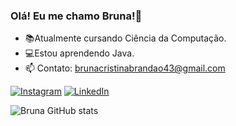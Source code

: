 ### Olá! Eu me chamo Bruna!👋

- 📚Atualmente cursando Ciência da Computação.
- 💻Estou aprendendo Java.
- 📫 Contato: brunacristinabrandao43@gmail.com

[![Instagram](https://img.shields.io/badge/Instagram-E4405F?style=for-the-badge&logo=instagram&logoColor=white)](https://instagram.com/bruna.bc__)
[![LinkedIn](https://img.shields.io/badge/LinkedIn-0077B5?style=for-the-badge&logo=linkedin&logoColor=white)](https://www.linkedin.com/in/bruna-cristina-brand%C3%A3o-e-silva-a98101266/)


![Bruna GitHub stats](https://github-readme-stats.vercel.app/api?username=bruna-crist&show_icons=true&theme=dracula&count_private=true)

